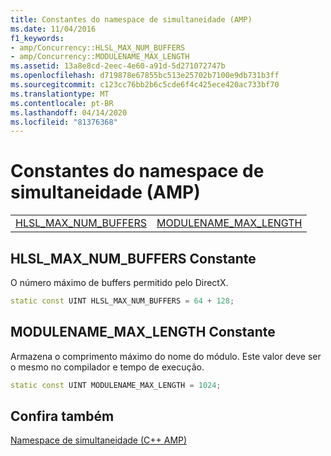 ```yaml
---
title: Constantes do namespace de simultaneidade (AMP)
ms.date: 11/04/2016
f1_keywords:
- amp/Concurrency::HLSL_MAX_NUM_BUFFERS
- amp/Concurrency::MODULENAME_MAX_LENGTH
ms.assetid: 13a8e8cd-2eec-4e60-a91d-5d271072747b
ms.openlocfilehash: d719878e67855bc513e25702b7100e9db731b3ff
ms.sourcegitcommit: c123cc76bb2b6c5cde6f4c425ece420ac733bf70
ms.translationtype: MT
ms.contentlocale: pt-BR
ms.lasthandoff: 04/14/2020
ms.locfileid: "81376368"
---
```

# <a name="concurrency-namespace-constants-amp"></a>Constantes do namespace de simultaneidade (AMP)

|||
|-|-|
|[HLSL_MAX_NUM_BUFFERS](#hlsl_max_num_buffers)|[MODULENAME_MAX_LENGTH](#modulename_max_length)|

## <a name="hlsl_max_num_buffers-constant"></a><a name="hlsl_max_num_buffers"></a>HLSL_MAX_NUM_BUFFERS Constante

O número máximo de buffers permitido pelo DirectX.

```cpp
static const UINT HLSL_MAX_NUM_BUFFERS = 64 + 128;
```

## <a name="modulename_max_length-constant"></a><a name="modulename_max_length"></a>MODULENAME_MAX_LENGTH Constante

Armazena o comprimento máximo do nome do módulo. Este valor deve ser o mesmo no compilador e tempo de execução.

```cpp
static const UINT MODULENAME_MAX_LENGTH = 1024;
```

## <a name="see-also"></a>Confira também

[Namespace de simultaneidade (C++ AMP)](concurrency-namespace-cpp-amp.md)
